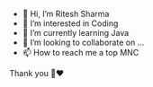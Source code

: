 - 👋 Hi, I’m Ritesh Sharma
- 👀 I’m interested in Coding
- 🌱 I’m currently learning Java
- 💞️ I’m looking to collaborate on ...
- 📫 How to reach me a top MNC

Thank you 🙂♥️
